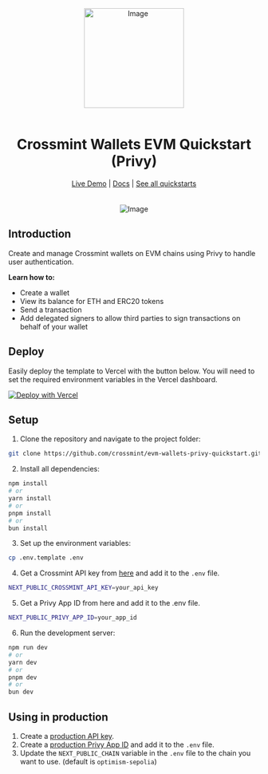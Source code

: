

<div align="center">
<img width="200" alt="Image" src="https://github.com/user-attachments/assets/8b617791-cd37-4a5a-8695-a7c9018b7c70" />
<br>
<br>
<h1>Crossmint Wallets EVM Quickstart (Privy)</h1>

<div align="center">
<a href="https://evm-wallets-privy.demos-crossmint.com/">Live Demo</a> | <a href="https://docs.crossmint.com/introduction/platform/wallets">Docs</a> | <a href="https://github.com/crossmint">See all quickstarts</a>
</div>

<br>
<br>
<img src="https://github.com/user-attachments/assets/89400895-efdb-4ea2-b84c-bd5eb03b14f4" alt="Image" width="full">
</div>

## Introduction
Create and manage Crossmint wallets on EVM chains using Privy to handle user authentication.

**Learn how to:**
- Create a wallet
- View its balance for ETH and ERC20 tokens
- Send a transaction
- Add delegated signers to allow third parties to sign transactions on behalf of your wallet

## Deploy
Easily deploy the template to Vercel with the button below. You will need to set the required environment variables in the Vercel dashboard.

[![Deploy with Vercel](https://vercel.com/button)](https://vercel.com/new/clone?repository-url=https%3A%2F%2Fgithub.com%2FCrossmint%2Fevm-wallets-privy-quickstart&env=NEXT_PUBLIC_CROSSMINT_API_KEY)

## Setup
1. Clone the repository and navigate to the project folder:
```bash
git clone https://github.com/crossmint/evm-wallets-privy-quickstart.git && cd evm-wallets-privy-quickstart
```

2. Install all dependencies:
```bash
npm install
# or
yarn install
# or
pnpm install
# or
bun install
```

3. Set up the environment variables:
```bash
cp .env.template .env
```

4. Get a Crossmint API key from [here](https://docs.crossmint.com/introduction/platform/api-keys/client-side) and add it to the `.env` file.
```bash
NEXT_PUBLIC_CROSSMINT_API_KEY=your_api_key
```

5. Get a Privy App ID from here and add it to the .env file.
```bash
NEXT_PUBLIC_PRIVY_APP_ID=your_app_id
```

6. Run the development server:
```bash
npm run dev
# or
yarn dev
# or
pnpm dev
# or
bun dev
```

## Using in production
1. Create a [production API key](https://docs.crossmint.com/introduction/platform/api-keys/client-side).
2. Create a [production Privy App ID](https://dashboard.privy.io/) and add it to the `.env` file.
3. Update the `NEXT_PUBLIC_CHAIN` variable in the `.env` file to the chain you want to use. (default is `optimism-sepolia`)
